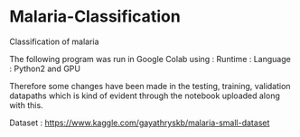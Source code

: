 # Malaria-Classification
Classification of malaria

The following program was run in Google Colab using :
Runtime :
Language : Python2 and GPU

Therefore some changes have been made in the testing, training, validation datapaths which is kind of evident through the notebook uploaded along with this.

Dataset : https://www.kaggle.com/gayathryskb/malaria-small-dataset
